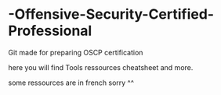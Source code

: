 # -Offensive-Security-Certified-Professional
Git made for preparing OSCP certification 

here you will find Tools ressources cheatsheet and more. 

some ressources are in french sorry ^^ 
